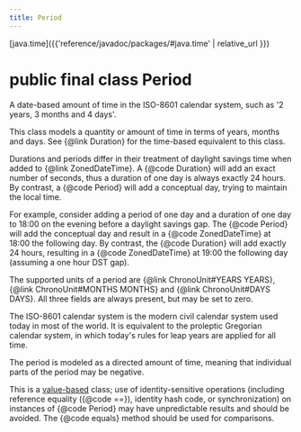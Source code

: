 ```yaml
---
title: Period
---
```


[java.time]({{'reference/javadoc/packages/#java.time' | relative_url }})

# public final class Period


A date-based amount of time in the ISO-8601 calendar system,
 such as '2 years, 3 months and 4 days'.
 <p>
 This class models a quantity or amount of time in terms of years, months and days.
 See {@link Duration} for the time-based equivalent to this class.
 <p>
 Durations and periods differ in their treatment of daylight savings time
 when added to {@link ZonedDateTime}. A {@code Duration} will add an exact
 number of seconds, thus a duration of one day is always exactly 24 hours.
 By contrast, a {@code Period} will add a conceptual day, trying to maintain
 the local time.
 <p>
 For example, consider adding a period of one day and a duration of one day to
 18:00 on the evening before a daylight savings gap. The {@code Period} will add
 the conceptual day and result in a {@code ZonedDateTime} at 18:00 the following day.
 By contrast, the {@code Duration} will add exactly 24 hours, resulting in a
 {@code ZonedDateTime} at 19:00 the following day (assuming a one hour DST gap).
 <p>
 The supported units of a period are {@link ChronoUnit#YEARS YEARS},
 {@link ChronoUnit#MONTHS MONTHS} and {@link ChronoUnit#DAYS DAYS}.
 All three fields are always present, but may be set to zero.
 <p>
 The ISO-8601 calendar system is the modern civil calendar system used today
 in most of the world. It is equivalent to the proleptic Gregorian calendar
 system, in which today's rules for leap years are applied for all time.
 <p>
 The period is modeled as a directed amount of time, meaning that individual parts of the
 period may be negative.

 <p>
 This is a <a href="{@docRoot}/java/lang/doc-files/ValueBased.html">value-based</a>
 class; use of identity-sensitive operations (including reference equality
 ({@code ==}), identity hash code, or synchronization) on instances of
 {@code Period} may have unpredictable results and should be avoided.
 The {@code equals} method should be used for comparisons.